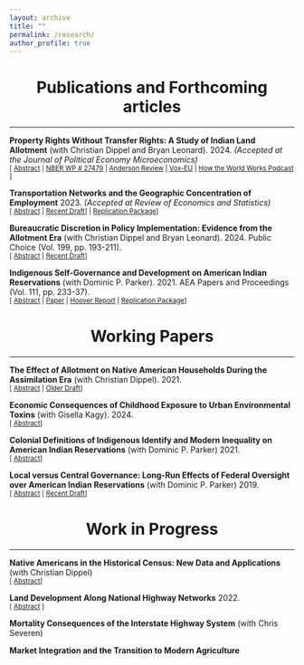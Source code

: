 ```yaml
---
layout: archive
title: ""
permalink: /research/
author_profile: true
---
```


<h1 id="-publications-">
	<center>Publications and Forthcoming articles </center>
</h1>
<hr>

<p><strong>Property Rights Without Transfer Rights: A Study of Indian Land Allotment</strong> (with Christian Dippel and Bryan Leonard). 2024. <em> (Accepted at the Journal of Political Economy Microeconomics) </em>
<br>
<small>[ <a href="#/" onclick="visib('land')">Abstract</a> | <a href="/files/dawesLand_master.pdf">NBER WP # 27479</a> | <a href="https://anderson-review.ucla.edu/native-american-land/">Anderson Review</a> | <a href="https://voxeu.org/article/burden-non-transferable-property-rights">Vox-EU</a> | <a href="https://www.podbean.com/media/share/pb-e596g-ec2768?utm_campaign=w_share_ep&utm_medium=dlink&utm_source=w_share">How the World Works Podcast</a> ] </small>
<p>

<div id="land" style="display: none; text-align: justify; line-height: 1.2"><small> Governments often institute transferability restrictions over property rights to protect owners and communities, but these restrictions impose costs: lowering property values, limiting investment, and increasing transaction costs. We study the long-run impacts of transferability restrictions using a natural experiment affecting millions of acres of Native American reservation land, by comparing non-transferable allotted-trust parcels with transferable fee-simple parcels. We use satellite imagery to study differences in land use across tenure types by leveraging fine-grained fixed effects to compare immediate neighbors. We find that fee-simple plots are 13% more likely to be developed and have 35% more land in cultivation. </small><br><br></div>


<p><strong>Transportation Networks and the Geographic Concentration of Employment</strong> 2023. <em> (Accepted at Review of Economics and Statistics) </em>
<br>
<small>[ <a href="#/" onclick="visib('hwy')">Abstract</a> | <a href="/files/GeogConcEmp.pdf">Recent Draft</a>] | <a href="https://dataverse.harvard.edu/dataset.xhtml?persistentId=doi:10.7910/DVN/750PNH">Replication Package</a>] </small>
<p>

<div id="hwy" style="display: none; text-align: justify; line-height: 1.2"><small> This paper examines the effect of expanding transportation networks on uneven spatial industrial growth across the United States from 1953 to 2016. The paper addresses the endogenous placement and timing of interstate construction by instrumenting for highway locations using a historic military map combined with a network theory algorithm to predict construction timing. Results indicate that interstate counties experienced significant growth in employment and the number of establishments relative to non-interstate counties. Growth rates are highest within two decades of receiving an interstate. The results also reveal positive spillovers occurred in later decades among adjacent counties along the metropolitan periphery.</small><br><br></div>


<p><strong>Bureaucratic Discretion in Policy Implementation: Evidence from the Allotment Era</strong> (with Christian Dippel and Bryan Leonard). 2024. Public Choice (Vol. 199, pp. 193-211).
<br>
<small>[ <a href="#/" onclick="visib('agents')">Abstract</a> | <a href="/files/BureaucraticDiscretion.pdf">Recent Draft</a>] </small>
<p>

<div id="agents" style="display: none; text-align: justify; line-height: 1.2"><small> From 1887 to 1934, the federal government broke up millions of acres of tribally owned reservation lands and allotted them to individual Native American households. Allotment conveyed a highly contingent set of property rights, with land initially held in trust by the federal government and administered by the Bureau of Indian Affairs, from which it could later be re-titled into fee simple. The BIA’s local “Indian Agents” were given a crucial role in this process. This paper studies empirically to what extent agents’ idiosyncratic preferences and discretion shaped this process. We find that individual agents were statistically important drivers of policy implementation, and that their legacies matter for the distribution of land titles on reservations even to the present day.</small><br><br></div>


<p><strong>Indigenous Self-Governance and Development on American Indian Reservations</strong> (with Dominic P. Parker). 2021. AEA Papers and Proceedings (Vol. 111, pp. 233-37).
<br>
<small>[ <a href="#/" onclick="visib('pnp')">Abstract</a> | <a href="https://www.aeaweb.org/articles?id=10.1257/pandp.20211099">Paper</a> | <a href="https://www.hoover.org/research/self-governance-increased-long-run-income-growth-american-indian-reservations">Hoover Report</a> | <a href="https://www.openicpsr.org/openicpsr/project/139281/version/V1/view;jsessionid=940747EE622CA5EFF42D096C4C09ECDB">Replication Package</a>] </small>
<p>

<div id="pnp" style="display: none; text-align: justify; line-height: 1.2"><small> The UN Declaration on the Rights of Indigenous People promotes self-governance as a matter of justice rather than economics. How will self-governance affect the incomes of indigenous people? To gain insight, we compare long-run income growth on American Indian reservations with and without federal oversight through the 1934 Indian Reorganization Act. Reservations with more autonomy had 12–15 percent higher income per capita in 2016, even conditional on 1930s income. However, these more autonomous reservations also experienced wider income variance with more downside risk. The findings are consistent with theory emphasizing the development trade-offs between local and centralized governance.</small><br><br></div>



<h1 id="-working-papers-">
	<center> Working Papers </center>
</h1>
<hr>

<p><strong>The Effect of Allotment on Native American Households During the Assimilation Era</strong> (with Christian Dippel). 2021.
<br>
<small>[ <a href="#/" onclick="visib('ppl')">Abstract</a> | <a href="/files/dawes_.pdf">Older Draft</a>] </small>
<p>

<div id="ppl" style="display: none; text-align: justify; line-height: 1.2"><small> In the early twentieth century, the U.S. government sought to culturally assimilate the hundreds of thousands of Native Americans living on reservations. One key mechanism was the Dawes Act (1887), which broke up tribally held lands and allotted them to individual Native households. We draw on newly digitized data sources, including Bureau of Indian Affairs annual reports, the universe of Indian allotments from the Bureau of Land Management, the 1935/36 Indian Census Rolls, and the complete count U.S. Censuses from 1900 to 1940. Using a probabilistic matching algorithm, we link individuals from the Indian Census Rolls to the 1940 Census, allowing us to observe their property rights status and census outcomes. Additionally, we construct data on the movements of local Indian Agents across reservations from 1880 to 1940. This enables us to examine how property rights changes—shaped by these agents—affected households’ wages, schooling, and their adoption of outward practices that federal policymakers promoted as signs of cultural assimilation.</small><br><br></div>


<p><strong>Economic Consequences of Childhood Exposure to Urban Environmental Toxins</strong> (with Gisella Kagy). 2024.
<br>
<small>[ <a href="#/" onclick="visib('lead')">Abstract</a>]  </small>
<p>

<div id="lead" style="display: none; text-align: justify; line-height: 1.2"><small>During the late nineteenth century, half of all municipalities installed lead water pipes, exposing millions of people to harmful levels of lead consumption. This paper explores the long-term, and intergenerational, effects of waterborne lead exposure on men’s labor market outcomes using linked samples drawn from the full count censuses. For identification, we leverage variation in lead pipe adoption across cities and differences in the chemical properties of a town’s water supply, which interact to influence the extent of lead leaching. Results show adult men with higher levels of waterborne lead exposure as children have lower incomes, worse occupations, and lower levels of completed education compared to adult men who had lower levels of waterborne lead exposure as children. Men who are exposed to higher levels of waterborne lead have a significantly decreased probability of improving their income rank relative to their fathers, which is consistent with lead exposure behaving like a negative place-based shock that constrains upward mobility.</small><br><br></div>


<p><strong>Colonial Definitions of Indigenous Identify and Modern Inequality on American Indian Reservations</strong> (with Dominic P. Parker) 2021.
<br>
<small>[ <a href="#/" onclick="visib('ineq')">Abstract</a>] </small>
<p>

<div id="ineq" style="display: none; text-align: justify; line-height: 1.2"><small> Colonial systems have been used throughout the world to define indigenous identity in ways not employed by indigenous people prior to colonization. We study how a particular definition – blood quantum – has affected modern inequality and conflict among people self-identifying as Indigenous on American Indian Nations. We construct a 1945-2010 panel data of set of reservations to i) estimate how inequality and conflict have evolved with income growth, and to ii) evaluate how these changes vary with a reservation’s degree of blood quantum polarization as measured in 1938 Bureau of Indian Affairs reports. Our measure of polarization pivots on the federal government’s (arbitrary) threshold of 25 percent Indian blood and peaks when half of the population was above the threshold. We find that higher polarization is associated with less inclusive growth and higher rates of reported conflict. The effects are strongest with increases in casino gaming and for tribes with IRA-era constitutions that embedded blood quantum criteria for citizenship. We also find that measures of cultural polarization – such as polarization in the percent of the Native American population speaking the indigenous language or the coexistence of multiple tribal groups on the same reservation – do not associate with exclusive growth. We interpret this and related findings as further evidence that political rules around the blood quantum threshold – rather than cultural heterogeneity – explain the empirical patterns.</small><br><br></div>


<p><strong>Local versus Central Governance: Long-Run Effects of Federal Oversight over American Indian Reservations</strong> (with Dominic P. Parker) 2019.
<br>
<small>[ <a href="#/" onclick="visib('ira')">Abstract</a> | <a href="/files/ira_master.pdf">Recent Draft</a>] </small>
<p>

<div id="ira" style="display: none; text-align: justify; line-height: 1.2"><small> This paper studies the decentralization of governance across American Indian reservations and measures the long-run development differences for reservations that were granted less sovereignty through the Indian Reorganization Act (IRA). To mitigate selection concerns regarding IRA adoption, we exploit voting results by restricting our analysis to narrowly determined elections. Results indicate that IRA adoption stifled economic development, resulting in lower per capita income, higher inequality, and a less developed gaming sector. Income differences develop within the first decade of adoption and persist throughout the twentieth century. Legislation in recent decades expanded local control to reservation governments, expanding sovereignty for IRA reservations, as a result income differences diminish by 2010.</small><br><br></div>




<h1 id="-in-progress-">
	<center> Work in Progress </center>
</h1>
<hr>

<p><strong>Native Americans in the Historical Census: New Data and Applications</strong> (with Christian Dippel)
<br>
<small>[ <a href="#/" onclick="visib('nadata')">Abstract</a>] </small>
<p>

<div id="nadata" style="display: none; text-align: justify; line-height: 1.2"><small> The digitized historical Full Count Census waves from 1900–1940 are a rich source
of information for individual- or household-level quantitative research on the Native
American population, with the average census wave containing more than 300,000
Native American individuals. Without the missing information on reservation, however, there is no treatment variation in any of the major historical policies that Native
Americans were exposed to, such as Indian boarding schools and land allotment. We
describe the construction of a stable reservation-to-individual crosswalk that assigns
a reservation to over ninety percent of individuals in the historical Native American
population, and apply this crosswalk to answering some long-standing questions on
within-reservation inequality</small><br><br></div>

<p><strong>Land Development Along National Highway Networks</strong> 2022.
<br>
<small>[ <a href="#/" onclick="visib('hwyland')">Abstract</a> ] </small>
<p>

<div id="hwyland" style="display: none; text-align: justify; line-height: 1.2"><small> This paper examines the impact of interstate highways on land development across the United States. First, by considering the intensity of building construction from 1955 to 2015 measured at the 1 km x 1 km grid cell level. Next, it considers the share of developed land using land cover data from 1974 to 2015. For identification, the paper uses proposed but never built highway segments from a 1920s interstate plan as counterfactual interstate locations. Results indicate that interstates significantly increased land development. These gains are strongest among commercial and industrial land and are concentrated within 5 kilometers of interstates.</small><br><br></div>

<p><strong>Mortality Consequences of the Interstate Highway System</strong> (with Chris Severen)
<br>
<p>

<p><strong>Market Integration and the Transition to Modern Agriculture</strong>
<br>
<p>





<script> function visib(id) { var x = document.getElementById(id); if (x.style.display === "block") { x.style.display = "none"; } else { x.style.display = "block"; } } </script>
































